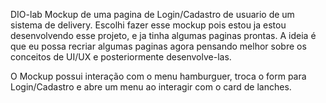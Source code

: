 DIO-lab
Mockup de uma pagina de Login/Cadastro de usuario de um sistema de delivery. Escolhi fazer esse mockup pois estou ja estou desenvolvendo esse projeto, e ja tinha algumas paginas prontas.
A ideia é que eu possa recriar algumas paginas agora pensando melhor sobre os conceitos de UI/UX e posteriormente desenvolve-las.

O Mockup possui interação com o menu hamburguer, troca o form para Login/Cadastro e abre um menu ao interagir com o card de lanches.